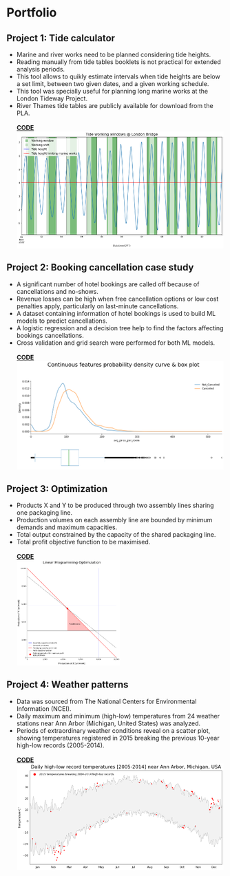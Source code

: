 # Portfolio

## Project 1: Tide calculator
* Marine and river works need to be planned considering tide heights.
* Reading manually from tide tables booklets is not practical for extended analysis periods.
* This tool allows to quikly estimate intervals when tide heights are below a set limit, between two given dates, and a given working schedule.
* This tool was specially useful for planning long marine works at the London Tideway Project.
* River Thames tide tables are publicly available for download from the PLA.<br /><br />
**[CODE](https://nbviewer.org/gist/FranciscoGabrielMiranda/95ae3c84f611969e3b9f0905c6f10be0)**<br />
![](/images/tide_predictions_image.png)
## Project 2: Booking cancellation case study
* A significant number of hotel bookings are called off because of cancellations and no-shows.
* Revenue losses can be high when free cancellation options or low cost penalties apply, particularly on last-minute cancellations. 
* A dataset containing information of hotel bookings is used to build ML models to predict cancellations.
* A logistic regression and a decision tree help to find the factors affecting bookings cancellations.
* Cross validation and grid search were performed for both ML models.<br /><br />
**[CODE](https://nbviewer.org/gist/FranciscoGabrielMiranda/7ee59c5577ee39fef172806676b6bf0f)**<br />
![](/images/booking_case_study_image_3.png)
## Project 3: Optimization
*  Products X and Y to be produced through two assembly lines sharing one packaging line.
*  Production volumes on each assembly line are bounded by minimum demands and maximum capacities.
*  Total output constrained by the capacity of the shared packaging line.
*  Total profit objective function to be maximised. <br /><br />
**[CODE](https://nbviewer.org/gist/FranciscoGabrielMiranda/6d389bf6280dc215f596d6421e023c46)**<br />
<img src="/images/optimization.png" width="50%"><br />
## Project 4: Weather patterns
*  Data was sourced from The National Centers for Environmental Information (NCEI).
*  Daily maximum and minimum (high-low) temperatures from 24 weather stations near Ann Arbor (Michigan, United States) was analyzed.
*  Periods of extraordinary weather conditions reveal on a scatter plot, showing temperatures registered in 2015 breaking the previous 10-year high-low records (2005-2014).<br /><br />
**[CODE](https://nbviewer.org/gist/FranciscoGabrielMiranda/61f708a5b9f46d12c021a0209fdcfadf)**<br />
![](/images/weather_patterns_image_1.png)

